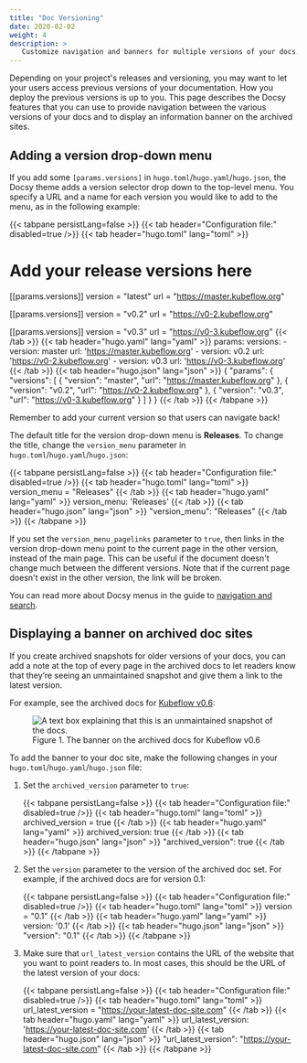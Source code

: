 ```yaml
---
title: "Doc Versioning"
date: 2020-02-02
weight: 4
description: >
   Customize navigation and banners for multiple versions of your docs.
---
```


Depending on your project's releases and versioning, you may want to let your
users access previous versions of your documentation. How you deploy the
previous versions is up to you. This page describes the Docsy features that you
can use to provide navigation between the various versions of your docs and
to display an information banner on the archived sites.

## Adding a version drop-down menu

If you add some `[params.versions]` in `hugo.toml`/`hugo.yaml`/`hugo.json`, the Docsy theme adds a
version selector drop down to the top-level menu. You specify a URL and a name
for each version you would like to add to the menu, as in the following example:

{{< tabpane persistLang=false >}}
{{< tab header="Configuration file:" disabled=true />}}
{{< tab header="hugo.toml" lang="toml" >}}

# Add your release versions here

[[params.versions]]
  version = "latest"
  url = "<https://master.kubeflow.org>"

[[params.versions]]
  version = "v0.2"
  url = "<https://v0-2.kubeflow.org>"

[[params.versions]]
  version = "v0.3"
  url = "<https://v0-3.kubeflow.org>"
{{< /tab >}}
{{< tab header="hugo.yaml" lang="yaml" >}}
params:
  versions:
    - version: master
      url: '<https://master.kubeflow.org>'
    - version: v0.2
      url: '<https://v0-2.kubeflow.org>'
    - version: v0.3
      url: '<https://v0-3.kubeflow.org>'
{{< /tab >}}
{{< tab header="hugo.json" lang="json" >}}
{
  "params": {
    "versions": [
      {
        "version": "master",
        "url": "https://master.kubeflow.org"
      },
      {
        "version": "v0.2",
        "url": "https://v0-2.kubeflow.org"
      },
      {
        "version": "v0.3",
        "url": "https://v0-3.kubeflow.org"
      }
    ]
  }
}
{{< /tab >}}
{{< /tabpane >}}

Remember to add your current version so that users can navigate back!

The default title for the version drop-down menu is **Releases**. To change the
title, change the `version_menu` parameter in `hugo.toml`/`hugo.yaml`/`hugo.json`:

{{< tabpane persistLang=false >}}
{{< tab header="Configuration file:" disabled=true />}}
{{< tab header="hugo.toml" lang="toml" >}}
version_menu = "Releases"
{{< /tab >}}
{{< tab header="hugo.yaml" lang="yaml" >}}
version_menu: 'Releases'
{{< /tab >}}
{{< tab header="hugo.json" lang="json" >}}
"version_menu": "Releases"
{{< /tab >}}
{{< /tabpane >}}

If you set the `version_menu_pagelinks` parameter to `true`, then links in the version drop-down menu
point to the current page in the other version, instead of the main page.
This can be useful if the document doesn't change much between the different versions.
Note that if the current page doesn't exist in the other version, the link will be broken.

You can read more about Docsy menus in the guide to
[navigation and search](/docs/adding-content/navigation/).

## Displaying a banner on archived doc sites

If you create archived snapshots for older versions of your docs, you can add a
note at the top of every page in the archived docs to let readers know that
they’re seeing an unmaintained snapshot and give them a link to the latest
version.

For example, see the archived docs for
[Kubeflow v0.6](https://v0-6.kubeflow.org/docs/):

<figure>
  <img src="/images/version-banner.png"
       alt="A text box explaining that this is an unmaintained snapshot of the docs."
       class="mt-3 mb-3 border border-info rounded" />
  <figcaption>Figure 1. The banner on the archived docs for Kubeflow v0.6
  </figcaption>
</figure>

To add the banner to your doc site, make the following changes in your
`hugo.toml`/`hugo.yaml`/`hugo.json` file:

1. Set the `archived_version` parameter to `true`:

    {{< tabpane persistLang=false >}}
{{< tab header="Configuration file:" disabled=true />}}
{{< tab header="hugo.toml" lang="toml" >}}
archived_version = true
{{< /tab >}}
{{< tab header="hugo.yaml" lang="yaml" >}}
archived_version: true
{{< /tab >}}
{{< tab header="hugo.json" lang="json" >}}
"archived_version": true
{{< /tab >}}
    {{< /tabpane >}}

1. Set the `version` parameter to the version of the archived doc set. For
  example, if the archived docs are for version 0.1:

    {{< tabpane persistLang=false >}}
{{< tab header="Configuration file:" disabled=true />}}
{{< tab header="hugo.toml" lang="toml" >}}
version = "0.1"
{{< /tab >}}
{{< tab header="hugo.yaml" lang="yaml" >}}
version: '0.1'
{{< /tab >}}
{{< tab header="hugo.json" lang="json" >}}
"version": "0.1"
{{< /tab >}}
    {{< /tabpane >}}

1. Make sure that `url_latest_version` contains the URL of the website that you
  want to point readers to. In most cases, this should be the URL of the latest
  version of your docs:

    {{< tabpane persistLang=false >}}
{{< tab header="Configuration file:" disabled=true />}}
{{< tab header="hugo.toml" lang="toml" >}}
url_latest_version = "<https://your-latest-doc-site.com>"
{{< /tab >}}
{{< tab header="hugo.yaml" lang="yaml" >}}
url_latest_version: '<https://your-latest-doc-site.com>'
{{< /tab >}}
{{< tab header="hugo.json" lang="json" >}}
"url_latest_version": "<https://your-latest-doc-site.com>"
{{< /tab >}}
    {{< /tabpane >}}
